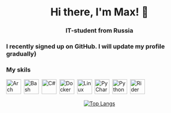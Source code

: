 <div id="header" align = "center">
  <h1>Hi there, I'm Max! 👋</h1>
  <h3> IT-student from Russia </h3>
</div>

<h3>I recently signed up on GitHub. I will update my profile gradually)</h3>

### My skils
<img src="https://cdn.jsdelivr.net/gh/devicons/devicon@latest/icons/archlinux/archlinux-original.svg"
title="Arch" width="40" height="40"/>&nbsp;
<img src="https://cdn.jsdelivr.net/gh/devicons/devicon@latest/icons/bash/bash-original.svg" 
title="Bash" width="40" height="40"/>&nbsp;
<img src="https://cdn.jsdelivr.net/gh/devicons/devicon@latest/icons/csharp/csharp-original.svg" 
title="С#" width="40" height="40"/>&nbsp;
<img src="https://cdn.jsdelivr.net/gh/devicons/devicon@latest/icons/docker/docker-original-wordmark.svg" 
title="Docker" width="40" height="40"/>&nbsp;
<img src="https://cdn.jsdelivr.net/gh/devicons/devicon@latest/icons/linux/linux-original.svg"
title="Linux" width="40" height="40"/>&nbsp;
<img src="https://cdn.jsdelivr.net/gh/devicons/devicon@latest/icons/pycharm/pycharm-original.svg" 
title="PyCharm" width="40" height="40"/>&nbsp;
<img src="https://cdn.jsdelivr.net/gh/devicons/devicon@latest/icons/python/python-original.svg"
title="Python" width="40" height="40"/>&nbsp;
<img src="https://cdn.jsdelivr.net/gh/devicons/devicon@latest/icons/rider/rider-original.svg"
title="Rider" width="40" height="40"/>&nbsp;

<div id="header" align = "center">

  [![Top Langs](https://github-readme-stats.vercel.app/api/top-langs/?username=Sornodod&layout=compact)](https://github.com/Sornodod/github-readme-stats)

</div>
          
<!--
**Sornodod/Sornodod** is a ✨ _special_ ✨ repository because its `README.md` (this file) appears on your GitHub profile.

Here are some ideas to get you started:

- 🔭 I’m currently working on ...
- 🌱 I’m currently learning ...
- 👯 I’m looking to collaborate on ...
- 🤔 I’m looking for help with ...
- 💬 Ask me about ...
- 📫 How to reach me: ...
- 😄 Pronouns: ...
- ⚡ Fun fact: ...
-->
